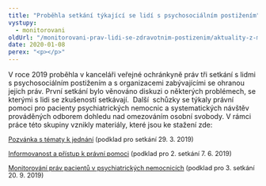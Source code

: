 ```yaml
---
title: "Proběhla setkání týkající se lidí s psychosociálním postižením"
vystupy:
  - monitorovani
oldUrl: "/monitorovani-prav-lidi-se-zdravotnim-postizenim/aktuality-z-monitorovani/aktuality-z-monitorovani-2020/probehla-setkani-tykajici-se-lidi-s-psychosocialnim-postizenim/"
date: 2020-01-08
perex: "<p></p>"
---
```


<!-- imported from the old website -->

<p>V roce 2019 proběhla v kanceláři veřejné ochránkyně práv tři setkání s lidmi s psychosociálním postižením a s organizacemi zabývajícími se ohranou jejich práv. První setkání bylo věnováno diskuzi o některých problémech, se kterými s lidi se zkušeností setkávají.  Další  schůzky se týkaly právní pomoci pro pacienty psychiatrických nemocnic a systematických návštěv prováděných odborem dohledu nad omezováním osobní svobody. V rámci práce této skupiny vznikly materiály, které jsou ke stažení zde:</p><p><a href="/uploads-import/CRPD/Aktuality-prilohy/Setkani-29_3_2019_Pozvanka.pdf" target="_blank" style="font-size: 12.8px;">Pozvánka s tématy k jednání</a><span style="font-size: 12.8px;"> (podklad pro setkání 29. 3. 2019)</span></p><p><a href="/uploads-import/CRPD/Aktuality-prilohy/Setkani-7_6_2019_Prava-lidi-s-psychosoc-postizenim.pdf" target="_blank" style="font-size: 12.8px;">Informovanost a přístup k právní pomoci</a><span style="font-size: 12.8px;"> (podklad pro 2. setkání 7. 6. 2019)</span></p><p><a href="/uploads-import/CRPD/Aktuality-prilohy/Setkani-20_9_2019_Monitorovani-psychiatric-nemocnic.pdf" target="_blank" style="font-size: 12.8px;">Monitorování práv pacientů v psychiatrických nemocnicích</a><span style="font-size: 12.8px;"> (podklad pro 3. setkání 20. 9. 2019)</span></p>

